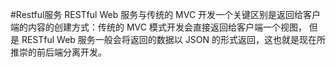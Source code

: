 #Restful服务
RESTful Web 服务与传统的 MVC 开发一个关键区别是返回给客户端的内容的创建方式：传统的 MVC 模式开发会直接返回给客户端一个视图，
但是 RESTful Web 服务一般会将返回的数据以 JSON 的形式返回，这也就是现在所推崇的前后端分离开发。
